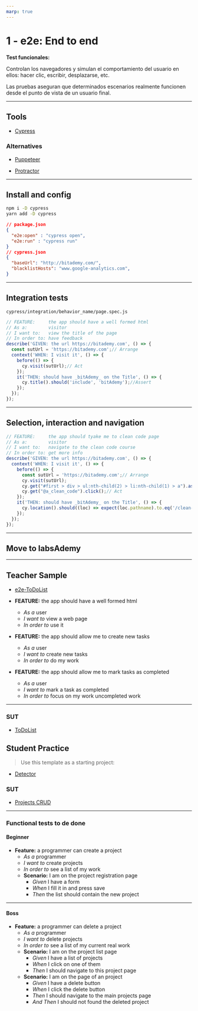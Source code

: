 ```yaml
---
marp: true
---
```


# 1 - e2e: End to end

**Test funcionales:**

Controlan los navegadores y simulan el comportamiento del usuario en ellos: hacer clic, escribir, desplazarse, etc.

Las pruebas aseguran que determinados escenarios realmente funcionen desde el punto de vista de un usuario final.

---

## Tools

- [Cypress](https://www.cypress.io/)

### Alternatives

- [Puppeteer](https://pptr.dev/)

- [Protractor](http://www.protractortest.org/#/)

---

## Install and config

```bash
npm i -D cypress
yarn add -D cypress
```

```json
// package.json
{
  "e2e:open" : "cypress open",
  "e2e:run" : "cypress run"
}
// cypress.json
{
  "baseUrl": "http://bitademy.com/",
  "blacklistHosts": "www.google-analytics.com",
}
```

---

## Integration tests

`cypress/integration/behavior_name/page.spec.js`

```js
// FEATURE:     the app should have a well formed html
// As a:        visitor
// I want to:   view the title of the page
// In order to: have feedback
describe('GIVEN: the url https://bitademy.com', () => {
  const sutUrl = 'https://bitademy.com';// Arrange
  context('WHEN: I visit it', () => {
    before(() => {
      cy.visit(sutUrl);// Act
    });
    it('THEN: should have _bitAdemy_ on the Title', () => {
      cy.title().should('include', 'bitAdemy');//Assert
    });
  });
});
```
---

## Selection, interaction and navigation

```js
// FEATURE:     the app should tyake me to clean code page
// As a:        visitor
// I want to:   navigate to the clean code course
// In order to: get more info
describe('GIVEN: the url https://bitademy.com', () => {
  context('WHEN: I visit it', () => {
    before(() => {
      const sutUrl = 'https://bitademy.com';// Arrange
      cy.visit(sutUrl);
      cy.get("#first > div > ul:nth-child(2) > li:nth-child(1) > a").as("a_clean_code");
      cy.get("@a_clean_code").click();// Act
    });
    it('THEN: should have _bitAdemy_ on the Title', () => {
      cy.location().should((loc) => expect(loc.pathname).to.eq('/clean-code/'))//Assert
    });
  });
});
```
---
Move to labsAdemy
---
---

## Teacher Sample

- [e2e-ToDoList](https://github.com/AcademiaBinaria/e2e-ToDoList)

<!-- #### Funcional tests already done -->

- **FEATURE:** the app should have a well formed html
  - _As a_ user
  - _I want to_ view a web page
  - _In order to_ use it

- **FEATURE:** the app should allow me to create new tasks
  - _As a_ user
  - _I want to_ create new tasks
  - _In order to_ do my work

- **FEATURE:**  the app should allow me to mark tasks as completed
  - _As a_ user
  - _I want to_ mark a task as completed
  - _In order to_ focus on my work uncompleted work

---

### SUT

- [ToDoList](https://academiabinaria.github.io/ToDoList/)

## Student Practice

> Use this template as a starting project:

- [Detector](https://github.com/AtomicBuilders/detector)

### SUT

- [Projects CRUD](https://angularbuilders.github.io/angular-begins/projects)

---

### Functional tests to de done

#### Beginner

- **Feature:** a programmer can create a project
  - _As a_ programmer
  - _I want to_ create projects
  - _In order to_ see a list of my work
  - **Scenario:** I am on the project registration page
    - _Given_ I have a form
    - _When_ I fill it in and press save
    - _Then_ the list should contain the new project

---

#### Boss

- **Feature:** a programmer can delete a project
  - _As a_ programmer
  - _I want to_ delete projects
  - _In order to_ see a list of my current real work
  - **Scenario:** I am on the project list page
    - _Given_ I have a list of projects
    - _When_ I click on one of them
    - _Then_ I should navigate to this project page
  - **Scenario:** I am on the page of an project
    - _Given_ I have a delete button
    - _When_ I click the delete button
    - _Then_ I should navigate to the main projects page
    - _And Then_ I should not found the deleted project